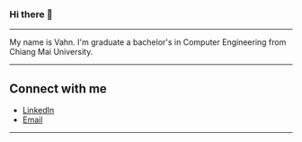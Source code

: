 ### Hi there 👋

---

My name is Vahn. I'm graduate a bachelor's in Computer Engineering from Chiang Mai University.

---
## Connect with me
- [LinkedIn](https://www.linkedin.com/in/sopida-kiti-4ba295296/)
- [Email](mailto:sopiiida@gmail.com)

---

<!--
**VahnisHappy/VahnisHappy** is a ✨ _special_ ✨ repository because its `README.md` (this file) appears on your GitHub profile.

Here are some ideas to get you started:

- 🔭 I’m currently working on ...
- 🌱 I’m currently learning ...
- 👯 I’m looking to collaborate on ...
- 🤔 I’m looking for help with ...
- 💬 Ask me about ...
- 📫 How to reach me: ...
- 😄 Pronouns: ...
- ⚡ Fun fact: ...
-->
